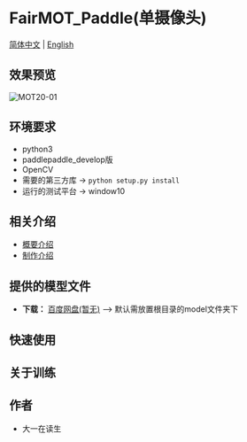 **FairMOT_Paddle(单摄像头)**
===
[简体中文](https://github.com/ReverseSacle/FairMOT_paddle/blob/main/README.md) | [English](https://github.com/ReverseSacle/FairMOT_paddle/blob/main/README_en.md)

效果预览
---
![MOT20-01](https://github.com/ReverseSacle/FairMOT_Paddle/blob/main/docs/MOT20-01.gif)

环境要求
---
+ python3
+ paddlepaddle_develop版
+ OpenCV
+ 需要的第三方库 -> ```python setup.py install```
+ 运行的测试平台 -> window10

相关介绍
---
+ [概要介绍](https://github.com/ReverseSacle/FairMOT_paddle/blob/main/docs/Introduction_cn.md)
+ [制作介绍](https://github.com/ReverseSacle/FairMOT_paddle/blob/main/docs/Making_Introduction_cn.md)

提供的模型文件
---
+ **下载：** [百度网盘(暂无)]() ——> 默认需放置根目录的model文件夹下

快速使用
---

关于训练
---

作者
---
+ 大一在读生
 

